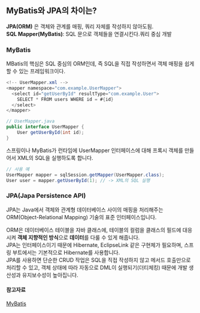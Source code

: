 ## MyBatis와 JPA의 차이는?

**JPA(ORM)** 은 객체와 관계를 매핑, 쿼리 자체를 작성하지 않아도됨.  
**SQL Mapper(MyBatis)**: SQL 문으로 객체들을 연결시킨다.쿼리 중심 개발

### MyBatis

MBatis의 핵심은 SQL 중심의 ORM인데, 즉 SQL을 직접 작성하면서 객체 매핑을 쉽게 할 수 있는 프레임워크이다.

```java
<!-- UserMapper.xml -->
<mapper namespace="com.example.UserMapper">
  <select id="getUserById" resultType="com.example.User">
    SELECT * FROM users WHERE id = #{id}
  </select>
</mapper>
```

```java
// UserMapper.java
public interface UserMapper {
    User getUserById(int id);
}
```

스프링이나 MyBatis가 런타임에 UserMapper 인터페이스에 대해 프록시 객체를 만들어서 XML의 SQL을 실행하도록 합니다.

```java
// 사용 예
UserMapper mapper = sqlSession.getMapper(UserMapper.class);
User user = mapper.getUserById(1); // -> XML의 SQL 실행
```

### JPA(Japa Persistence API)

JPA는 Java에서 객체와 관계형 데이터베이스 사이의 매핑을 처리해주는 ORM(Object-Relational Mapping) 기술의 표준 인터페이스입니다.

ORM은 데이터베이스 테이블을 자바 클래스에, 테이블의 컬럼을 클래스의 필드에 대응시켜 **객체 지향적인 방식**으로 **데이터**를 다룰 수 있게 해줍니다.  
JPA는 인터페이스이기 때문에 Hibernate, EclipseLink 같은 구현체가 필요하며, 스프링 부트에서는 기본적으로 Hibernate를 사용합니다.  
JPA를 사용하면 단순한 CRUD 작업은 SQL을 직접 작성하지 않고 메서드 호출만으로 처리할 수 있고, 객체 상태에 따라 자동으로 DML이 실행되기(더티체킹) 때문에 개발 생산성과 유지보수성이 높아집니다.

#### 참고자료

[MyBatis](https://www.elancer.co.kr/blog/detail/231)
